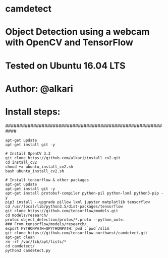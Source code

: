 # camdetect

# Object Detection using a webcam with OpenCV and TensorFlow

# Tested on Ubuntu 16.04 LTS

# Author: @alkari

# Install steps:
############################################################


```
apt-get update
apt-get install git -y

# Install OpenCV 3.3
git clone https://github.com/alkari/install_cv2.git
cd install_cv2
chmod +x ubuntu_install_cv2.sh
bash ubuntu_install_cv2.sh

# Install tensorflow & other packages
apt-get update
apt-get install git -y
apt-get install protobuf-compiler python-pil python-lxml python3-pip -y
pip3 install --upgrade pillow lxml jupyter matplotlib tensorflow
cd /usr/local/lib/python3.5/dist-packages/tensorflow
git clone https://github.com/tensorflow/models.git
cd models/research/
protoc object_detection/protos/*.proto --python_out=.
### From tensorflow/models/research/
export PYTHONPATH=$PYTHONPATH:`pwd`:`pwd`/slim
git clone https://github.com/tensorflow-northwest/camdetect.git
apt-get clean
rm -rf /var/lib/apt/lists/*
cd camdetect/
python3 camdetect.py
```

